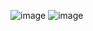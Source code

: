 ![image](https://github.com/user-attachments/assets/baf1307f-04a7-4f23-abde-6d8d2d9fd505)
![image](https://github.com/user-attachments/assets/dfb1c288-9aaf-44eb-b702-5c22cf76e887)

